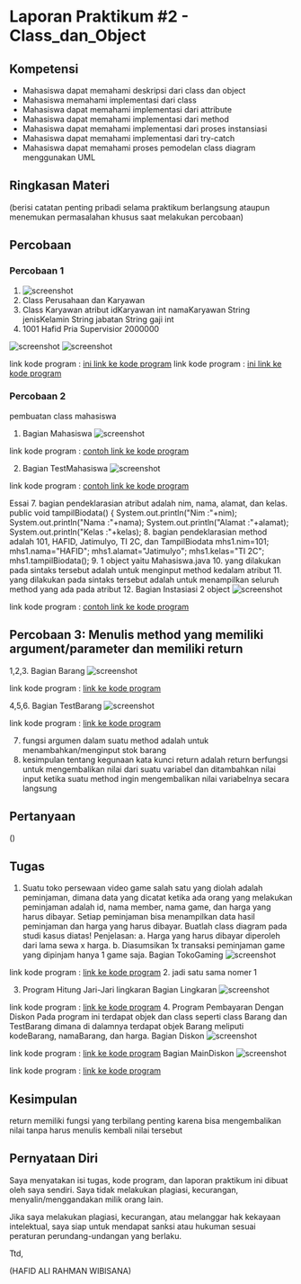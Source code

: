 # Laporan Praktikum #2 - Class_dan_Object

## Kompetensi

* Mahasiswa dapat memahami deskripsi dari class dan object 
* Mahasiswa memahami implementasi dari class 
* Mahasiswa dapat memahami implementasi dari attribute 
* Mahasiswa dapat memahami implementasi dari method
* Mahasiswa dapat memahami implementasi dari proses instansiasi 
* Mahasiswa dapat memahami implementasi dari try-catch 
* Mahasiswa dapat memahami proses pemodelan class diagram menggunakan UML

## Ringkasan Materi

(berisi catatan penting pribadi selama praktikum berlangsung ataupun menemukan permasalahan khusus saat melakukan percobaan)

## Percobaan

### Percobaan 1

1. ![screenshot](img/percobaan1.JPG)
2. Class Perusahaan dan Karyawan
3. Class Karyawan 
atribut
idKaryawan int
namaKaryawan String
jenisKelamin String
jabatan String
gaji int
4. 1001
Hafid
Pria
Supervisior
2000000


![screenshot](img/percobaan1.2.JPG)
![screenshot](img/percobaan1.3.JPG)

link kode program : [ini link ke kode program](/../src/2_Class_and_Object/perusahaan.java)
link kode program : [ini link ke kode program](/../src/2_Class_and_Object/Karyawan.java)

### Percobaan 2

pembuatan class mahasiswa

1. Bagian Mahasiswa ![screenshot](img/percobaan2.JPG)

link kode program : [contoh link ke kode program](../../src/2_Class_dan_Object/Mahasiswa.java)

2. Bagian TestMahasiswa ![screenshot](img/percobaan2.1.JPG)

link kode program : [contoh link ke kode program](../../src/2_Class_dan_Object/TestMahasiswa.java)

Essai
7. bagian pendeklarasian atribut adalah nim, nama, alamat, dan kelas.
   public void tampilBiodata() {
    	System.out.println("Nim :"+nim);
    	System.out.println("Nama :"+nama);
    	System.out.println("Alamat :"+alamat);   
   	System.out.println("Kelas :"+kelas);
8. bagian pendeklarasian method adalah 101, HAFID, Jatimulyo, TI 2C, dan TampilBiodata
	mhs1.nim=101;
        mhs1.nama="HAFID";
        mhs1.alamat="Jatimulyo";
        mhs1.kelas="TI 2C";
        mhs1.tampilBiodata();
9. 1 object yaitu Mahasiswa.java
10. yang dilakukan pada sintaks tersebut adalah untuk menginput method kedalam atribut
11. yang dilakukan pada sintaks tersebut adalah untuk menampilkan seluruh method yang ada pada atribut
12. Bagian Instasiasi 2 object ![screenshot](img/2object.jpg)

link kode program : [contoh link ke kode program](../../src/2_Class_dan_Object/TestMahasiswa.java)

## Percobaan 3: Menulis method yang memiliki argument/parameter dan memiliki return

1,2,3.  Bagian Barang ![screenshot](img/brg1.jpg)

link kode program : [link ke kode program](../../src/2_Class_dan_Object/Barang.java)

4,5,6. Bagian TestBarang ![screenshot](img/brg2.jpg)

link kode program : [link ke kode program](../../src/2_Class_dan_Object/testBarang.java)

7. fungsi argumen dalam suatu method adalah untuk menambahkan/menginput stok barang
8. kesimpulan tentang kegunaan kata kunci return adalah return berfungsi untuk mengembalikan nilai dari suatu variabel dan ditambahkan nilai input
ketika suatu method ingin mengembalikan nilai variabelnya secara langsung

## Pertanyaan
 ()
## Tugas
1. Suatu toko persewaan video game salah satu yang diolah adalah peminjaman, dimana data yang dicatat ketika ada orang yang melakukan peminjaman adalah id, nama member, nama game, dan harga yang harus dibayar. Setiap peminjaman bisa menampilkan data hasil peminjaman dan harga yang harus dibayar. Buatlah class diagram pada studi kasus diatas!
Penjelasan:
a. Harga yang harus dibayar diperoleh dari lama sewa x harga.
b. Diasumsikan 1x transaksi peminjaman game yang dipinjam hanya 1 game saja.
Bagian TokoGaming ![screenshot](img/tokogame.jpg)

link kode program : [link ke kode program](../../src/2_Class_dan_Object/Gaming.java)
2. jadi satu sama nomer 1

3. Program Hitung Jari-Jari lingkaran
Bagian Lingkaran ![screenshot](img/lingkaran.jpg)

link kode program : [link ke kode program](../../src/2_Class_dan_Object/Lingkaran.java)
4. Program Pembayaran Dengan Diskon 
Pada program ini terdapat objek dan class seperti class Barang dan TestBarang dimana di dalamnya terdapat objek Barang meliputi kodeBarang, namaBarang, dan harga.
Bagian Diskon ![screenshot](img/diskon1.jpg)

link kode program : [link ke kode program](../../src/2_Class_dan_Object/diskon.java)
Bagian MainDiskon ![screenshot](img/diskon.jpg)

link kode program : [link ke kode program](../../src/2_Class_dan_Object/maindiskon.java)
## Kesimpulan

return memiliki fungsi yang terbilang penting karena bisa mengembalikan nilai tanpa harus menulis kembali nilai tersebut

## Pernyataan Diri

Saya menyatakan isi tugas, kode program, dan laporan praktikum ini dibuat oleh saya sendiri. Saya tidak melakukan plagiasi, kecurangan, menyalin/menggandakan milik orang lain.

Jika saya melakukan plagiasi, kecurangan, atau melanggar hak kekayaan intelektual, saya siap untuk mendapat sanksi atau hukuman sesuai peraturan perundang-undangan yang berlaku.

Ttd,

(HAFID ALI RAHMAN WIBISANA)

